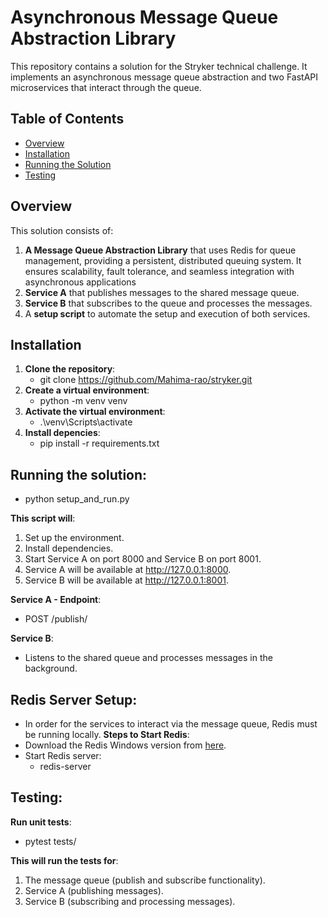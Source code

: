 # Asynchronous Message Queue Abstraction Library

This repository contains a solution for the Stryker technical challenge. It implements an asynchronous message queue abstraction and two FastAPI microservices that interact through the queue.

## Table of Contents
- [Overview](#overview)
- [Installation](#installation)
- [Running the Solution](#running-the-solution)
- [Testing](#testing)


## Overview

This solution consists of:
1. **A Message Queue Abstraction Library** that uses Redis for queue management, providing a persistent, distributed queuing system. It ensures scalability, fault tolerance, and seamless integration with asynchronous applications
2. **Service A** that publishes messages to the shared message queue.
3. **Service B** that subscribes to the queue and processes the messages.
4. A **setup script** to automate the setup and execution of both services.

## Installation

1. **Clone the repository**:
   - git clone https://github.com/Mahima-rao/stryker.git
2. **Create a virtual environment**:
   - python -m venv venv
3. **Activate the virtual environment**:
   - .\venv\Scripts\activate
4. **Install depencies**:
   - pip install -r requirements.txt

## Running the solution:
   - python setup_and_run.py

**This script will**:
1. Set up the environment.
2. Install dependencies.
3. Start Service A on port 8000 and Service B on port 8001.
4. Service A will be available at http://127.0.0.1:8000.
5. Service B will be available at http://127.0.0.1:8001.

**Service A - Endpoint**:
- POST /publish/

**Service B**:
- Listens to the shared queue and processes messages in the background.

## Redis Server Setup:
- In order for the services to interact via the message queue, Redis must be running locally.
**Steps to Start Redis**:
- Download the Redis Windows version from [here](https://github.com/microsoftarchive/redis/releases). 
- Start Redis server:
   - redis-server

## Testing:
 **Run unit tests**:
 - pytest tests/

**This will run the tests for**:
1. The message queue (publish and subscribe functionality).
2. Service A (publishing messages).
3. Service B (subscribing and processing messages).

